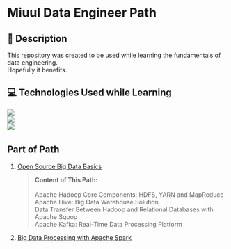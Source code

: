 # Miuul Data Engineer Path
## 📝 Description
This repository was created to be used while learning the fundamentals of data engineering. <br>
Hopefully it benefits.

## 💻 Technologies Used while Learning
![](https://img.shields.io/badge/Apache_Kafka-231F20?style=for-the-badge&logo=apache-kafka&logoColor=white) <br>
![](https://img.shields.io/badge/Apache_Spark-FFFFFF?style=for-the-badge&logo=apachespark&logoColor=#E35A16) <br>
![](https://img.shields.io/badge/Cent%20OS-262577?style=for-the-badge&logo=CentOS&logoColor=white) 
![]() ![]() ![]()

## Part of Path
1. [Open Source Big Data Basics](https://github.com/merTaner/miuul-data-engineer-path/tree/main/Open%20Source%20Big%20Data%20Basics)
    
    > **Content of This Path:** 
    <br><br>Apache Hadoop Core Components: HDFS, YARN and MapReduce <br> Apache Hive: Big Data Warehouse Solution <br> Data Transfer Between Hadoop and Relational Databases with Apache Sqoop <br> Apache Kafka: Real-Time Data Processing Platform
3. [Big Data Processing with Apache Spark]()





